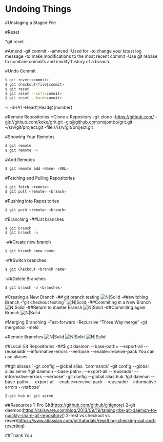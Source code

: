 # Undoing Things

#Unstaging a Staged File

#Reset  

*git reset <files>

#Amend
-git commit --amnend
-Used for 
    -to change your latest log message
    -to make modifications to the most recent commit
    -Use git rebase to combine commits and modify history of a branch.

#Undo Commit
```sh
$ git revert<commit>
$ git checkout<file|commit>
$ git reset
$ git reset --soft<commit>
$ git reset --hard<commit>
```
-<commit>:
    -SHA1
    -Head^,Head@{number}

#Remote Repositories
*Clone a Repository
-git clone<URL>
    -https://github.com/
    -git://github.com/koke/grit.git
    -git@github.com:mojombo/grit.git
    -/srv/git/project.git
    -file:///srv/git/project.git

#Showing Your Remotes
```sh
$ git remote
$ git remote -v
```
#Add Remotes
```sh
$ git remote add <Name> <URL>
```

#Fetching and Pulling Repositories 
```sh
$ git fetch <remote>
$ git pull <remote> <branch>
```
#Pushing into Repositories
```sh
$ git push <remote> <branch>
```
#Branching
-##List branches
```sh
$ git branch
$ git branch -a
```
-##Create new branch
```sh
$ git branch <new name>
```
-##Switch branches
```sh
$ git Checkout <branch name>
```
-##Delete Branches
```sh
$ git branch -d <branches>
```

#Creating a New Branch 
-## git branch testing
        ![N|Solid](./Branching.png)
-##switching Branch 
    -“git checkout testing”
        ![N|Solid](./Switching.png)
-##Commiting in a New Branch
    ![N|Solid](./Commiting.png)
-##Return to master Branch
    ![N|Solid](./Return.png)
-##Commiting again Branch
    ![N|Solid](./Commiting_agin.png)

#Merging Branching
    -Fast-forward
    -Recursive “Three Way merge”
        -git mergetool
            -meld

#Remote Branches
     ![N|Solid](./Remote_br.png)
       ![N|Solid](./Remote_br2.png)
        ![N|Solid](./Remote_br3.png)

##Local Git Repositories 
    -##$ git daemon
        --base-path=<path> 
        --export-all 
        --reuseaddr 
        --informative-errors 
        --verbose
        --enable=receive-pack
        You can use aliases

##git aliases
    1-git  config --global alias.<name> ‘commands’
        -git config --global alias.serve '!git daemon --base-path=. --export-all --reuseaddr --informative-errors --verbose'
        -git config --global alias.hub '!git daemon --base-path=. --export-all --enable=receive-pack --reuseaddr --informative-errors --verbose'
    
    2-git hub or git serve

##Resources
    1-Pro GIt(https://github.com/github/gitignore)
    2-git daemon(https://railsware.com/blog/2013/09/19/taming-the-git-daemon-to-quickly-share-git-repository/)
    3-rest vs checkout vs revert(https://www.atlassian.com/git/tutorials/resetting-checking-out-and-reverting)


##Thank You

